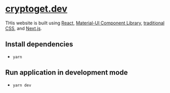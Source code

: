 # [cryptoget.dev](https://cryptoget.dev)

THis website is built using [React](reactjs.org/), [Material-UI Component Library](https://material-ui.com/), [traditional CSS](https://developer.mozilla.org/en-US/docs/Web/CSS), and [Next.js](https://nextjs.org/).

## Install dependencies

- `yarn`

## Run application in development mode

- `yarn dev`
